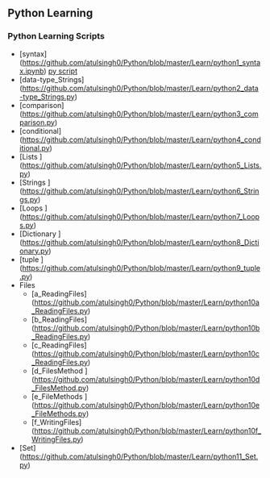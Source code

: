 ## Python Learning
### Python Learning Scripts

 *	[syntax] (https://github.com/atulsingh0/Python/blob/master/Learn/python1_syntax.ipynb)     [       py script](https://github.com/atulsingh0/Python/blob/master/Learn/python1_syntax.py) 
 *	[data-type_Strings] (https://github.com/atulsingh0/Python/blob/master/Learn/python2_data-type_Strings.py)
 *	[comparison]  (https://github.com/atulsingh0/Python/blob/master/Learn/python3_comparison.py)
 *	[conditional] (https://github.com/atulsingh0/Python/blob/master/Learn/python4_conditional.py)
 *	[Lists ] (https://github.com/atulsingh0/Python/blob/master/Learn/python5_Lists.py)
 *	[Strings ] 	(https://github.com/atulsingh0/Python/blob/master/Learn/python6_Strings.py)
 *	[Loops ] (https://github.com/atulsingh0/Python/blob/master/Learn/python7_Loops.py)
 *	[Dictionary ]  (https://github.com/atulsingh0/Python/blob/master/Learn/python8_Dictionary.py)
 *	[tuple ]  (https://github.com/atulsingh0/Python/blob/master/Learn/python9_tuple.py)
 *	Files
 	*	[a_ReadingFiles]  (https://github.com/atulsingh0/Python/blob/master/Learn/python10a_ReadingFiles.py)
 	*	[b_ReadingFiles] (https://github.com/atulsingh0/Python/blob/master/Learn/python10b_ReadingFiles.py)
 	*	[c_ReadingFiles] (https://github.com/atulsingh0/Python/blob/master/Learn/python10c_ReadingFiles.py)
 	*	[d_FilesMethod ] (https://github.com/atulsingh0/Python/blob/master/Learn/python10d_FilesMethod.py)
 	*	[e_FileMethods ] (https://github.com/atulsingh0/Python/blob/master/Learn/python10e_FileMethods.py)
 	*	[f_WritingFiles] (https://github.com/atulsingh0/Python/blob/master/Learn/python10f_WritingFiles.py)
 *	[Set] (https://github.com/atulsingh0/Python/blob/master/Learn/python11_Set.py)
 	
	
 	
 	
 	
